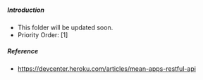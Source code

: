 ##### Introduction
- This folder will be updated soon. 
- Priority Order: [1] 

##### Reference
- https://devcenter.heroku.com/articles/mean-apps-restful-api